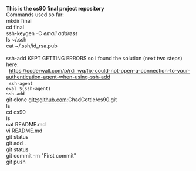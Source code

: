 **This is the cs90 final project repository** <br/>
Commands used so far: <br/>
mkdir final <br/>
cd final <br/>
ssh-keygen -C *email address*  <br/>
ls ~/.ssh <br/>
cat ~/.ssh/id_rsa.pub <br/>
<br/> 
ssh-add KEPT GETTING ERRORS so i found the solution (next two steps) here:<br/> 
https://coderwall.com/p/rdi_wq/fix-could-not-open-a-connection-to-your-authentication-agent-when-using-ssh-add <br/> 
`ssh-agent` <br/>
`eval $(ssh-agent)` <br/>
`ssh-add` <br/>
git clone git@github.com:ChadCottle/cs90.git <br/>
ls <br/> 
cd cs90 <br/>
ls <br/>
cat README.md <br/>
vi README.md <br/>
git status <br/>
git add . <br/>
git status <br/>
git commit -m "First commit" <br/> 
git push<br/>

